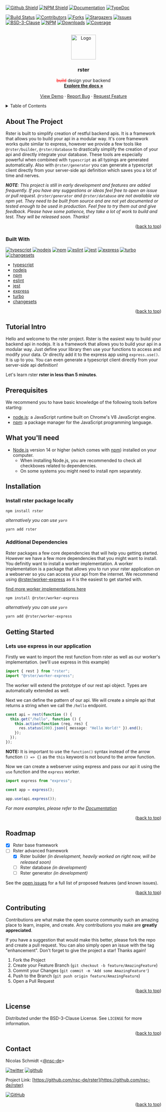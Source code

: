 <a name="readme-top"></a>

[![Github Shield][github-shield]][github-url]
[![NPM Shield][npm-shield]][npm-url]
[![Documentation][documentation-shield]][documentation-url]
[![TypeDoc][typedoc-shield]][typedoc-url]

[![Build Status][build-shield]][build-url]
[![Contributors][contributors-shield]][contributors-url]
[![Forks][forks-shield]][forks-url]
[![Stargazers][stars-shield]][stars-url]
[![Issues][issues-shield]][issues-url]
[![BSD-3-Clause][license-shield]][license-url]
[![NPM][version-shield]][npm-url]
[![Downloads][downloads-shield]][npm-url]
[![Coverage][coverage-shield]][coverage-url]

<!-- PROJECT LOGO -->
<br />
<div align="center">
  <a href="https://github.com/nsc-de/rster">
    <img src="https://raw.githubusercontent.com/nsc-de/rster/master/images/logo.png" alt="Logo" height="80" />
  </a>

<h3 align="center">rster</h3>

  <p align="center">
    <font color="red"><s>build</s></font> design your backend
    <br />
    <a href="https://nsc-de.github.io/rster/"><strong>Explore the docs »</strong></a>
    <br />
    <br />
    <a href="https://github.com/nsc-de/rster">View Demo</a>
    ·
    <a href="https://github.com/nsc-de/rster/issues">Report Bug</a>
    ·
    <a href="https://github.com/nsc-de/rster/issues">Request Feature</a>
  </p>
</div>

<!-- TABLE OF CONTENTS -->
<details>
  <summary>Table of Contents</summary>
  <ol>
    <li>
      <a href="#about-the-project">About The Project</a>
      <ul>
        <li><a href="#built-with">Built With</a></li>
      </ul>
    </li>
    <li>
      <a href="#tutorial-intro">Tutorial Intro</a>
      <ol>
        <li><a href="#prerequisites">Prerequisites</a></li>
        <li><a href="#what-youll-need">What you'll need</a></li>
        <li><a href="#installation">Installation</a></li>
        <li><a href="#getting-started">Getting Started</a></li>
      </ol>
    </li>
    <li><a href="#roadmap">Roadmap</a></li>
    <li><a href="#contributing">Contributing</a></li>
    <li><a href="#license">License</a></li>
    <li><a href="#contact">Contact</a></li>
  </ol>
</details>

<!-- ABOUT THE PROJECT -->

## About The Project

Rster is built to simplify creation of restful backend apis. It is a framework that allows you to build your api in a modular way. It's core framework works quite similar to express, however we provide a few tools like `@rster/builder`, `@rster/database` to drastically simplify the creation of your api and directly integrate your database. These tools are especially powerful when combined with `typescript` as all typings are generated automatically.
Also with `@rster/generator` you can generate a typescript client directly from your server-side api definition which saves you a lot of time and nerves.

_**NOTE**: This project is still in early development and features are added frequently. If you have any suggestions or ideas feel free to open an issue or pull request. `@rster/generator` and `@rster/database` are not available via npm yet. They need to be built from source and are not yet documented or tested enough to be used in production. Feel free to try them out and give feedback. Please have some patience, they take a lot of work to build and test. They will be released soon. Thanks!_

<!-- [![Product Name Screen Shot][product-screenshot]](https://example.com) -->

<p align="right">(<a href="#readme-top">back to top</a>)</p>

### Built With

[![typescript][typescript-shield]][typescript-url]
[![nodejs][nodejs-shield]][nodejs-url]
[![npm][npm-package-manager-shield]][npm-package-manager-url]
[![eslint][eslint-shield]][eslint-url]
[![jest][jest-shield]][jest-url]
[![express][express-shield]][express-url]
[![turbo][turbo-shield]][turbo-url]
[![changesets][changesets-shield]][changesets-url]

- [typescript][typescript-url]
- [nodejs][nodejs-url]
- [npm][npm-package-manager-url]
- [eslint][eslint-url]
- [jest][jest-url]
- [express][express-url]
- [turbo][turbo-url]
- [changesets][changesets-url]

<p align="right">(<a href="#readme-top">back to top</a>)</p>

## Tutorial Intro

Hello and welcome to the rster project. Rster is the easiest way to build your backend api in nodejs. It is a framework that allows you to build your api in a modular way. Just define your library then use your functions to access and modify your data. Or directly add it to the express app using `express.use()`. It is up to you. You can even generate a typescript client directly from your server-side api definition!

Let's learn rster **rster in less than 5 minutes**.

## Prerequisites

We recommend you to have basic knowledge of the following tools before starting:

- [node.js](https://nodejs.org/en/): a JavaScript runtime built on Chrome's V8 JavaScript engine.
- [npm](https://www.npmjs.com/): a package manager for the JavaScript programming language.

## What you'll need

- [Node.js](https://nodejs.org/en/download/) version 14 or higher (which comes with [npm](http://npmjs.com/)) installed on your computer.
  - When installing Node.js, you are recommended to check all checkboxes related to dependencies.
  - On some systems you might need to install npm separately.

## Installation

### Install rster package locally

```bash
npm install rster
```

_alternatively you can use `yarn`_

```bash
yarn add rster
```

### Additional Dependencies

Rster packages a few core dependencies that will help you getting started. However we have a few more dependencies that you might want to install.
You definitly want to install a worker implementation. A worker implementation is a package that allows you to run your rster application on a webserver so you can access your api from the internet.
We recommend using [@rster/worker-express](https://www.npmjs.com/package/@rster/worker-express) as it is the easiest to get started with.

[find more worker implementations here](/docs/category/workers)

```bash
npm install @rster/worker-express
```

_alternatively you can use `yarn`_

```bash
yarn add @rster/worker-express
```

## Getting Started

### Lets use express in our application

Firstly we want to import the rest function from rster as well as our worker's implementation. (we'll use express in this example)

```typescript
import { rest } from "rster";
import "@rster/worker-express";
```

The worker will extend the prototype of our rest api object. Types are automatically extended as well.

Next we can define the pattern of our api. We will create a simple api that returns a string when we call the `/hello` endpoint.

```typescript
const api = rest(function () {
  this.get("/hello", function () {
    this.action(function (req, res) {
      res.status(200).json({ message: "Hello World!" }).end();
    });
  });
});
```

**NOTE:** It is important to use the `function()` syntax instead of the arrow function `() => {}` as the `this` keyword is not bound to the arrow function.

Now we can create a webserver using express and pass our api it using the `use` function and the `express` worker.

```typescript
import express from "express";

const app = express();

app.use(api.express());
```

_For more examples, please refer to the [Documentation][documentation-url]_

<p align="right">(<a href="#readme-top">back to top</a>)</p>

<!-- ROADMAP -->

## Roadmap

- [x] Rster base framework
- [ ] Rster advanced framework
  - [x] Rster builder _(in development, heavily worked on right now, will be released soon)_
  - [ ] Rster database _(in development)_
  - [ ] Rster generator _(in development)_

See the [open issues](https://github.com/nsc-de/rster/issues) for a full list of proposed features (and known issues).

<p align="right">(<a href="#readme-top">back to top</a>)</p>

<!-- CONTRIBUTING -->

## Contributing

Contributions are what make the open source community such an amazing place to learn, inspire, and create. Any contributions you make are **greatly appreciated**.

If you have a suggestion that would make this better, please fork the repo and create a pull request. You can also simply open an issue with the tag "enhancement".
Don't forget to give the project a star! Thanks again!

1. Fork the Project
2. Create your Feature Branch (`git checkout -b feature/AmazingFeature`)
3. Commit your Changes (`git commit -m 'Add some AmazingFeature'`)
4. Push to the Branch (`git push origin feature/AmazingFeature`)
5. Open a Pull Request

<p align="right">(<a href="#readme-top">back to top</a>)</p>

<!-- LICENSE -->

## License

Distributed under the BSD-3-Clause License. See `LICENSE` for more information.

<p align="right">(<a href="#readme-top">back to top</a>)</p>

<!-- CONTACT -->

## Contact

Nicolas Schmidt <[@nsc-de](https://github.com/nsc-de/)>

[![twitter][contact-twitter-shield]][contact-twitter-url] [![github][contact-github-shield]][contact-github-url]

Project Link: [https://github.com/nsc-de/rster](https://github.com/nsc-de/rster)

[![GitHub][github-shield]][github-url]

<p align="right">(<a href="#readme-top">back to top</a>)</p>

<!-- ACKNOWLEDGMENTS -->

<!-- ## Acknowledgments

- []()
- []()
- []()

<p align="right">(<a href="#readme-top">back to top</a>)</p> -->

<!-- MARKDOWN LINKS & IMAGES -->
<!-- https://www.markdownguide.org/basic-syntax/#reference-style-links -->

<!-- link shields -->

[github-shield]: https://img.shields.io/badge/github-grey?style=for-the-badge&logo=github
[github-url]: https://github.com/nsc-de/rster
[npm-shield]: https://img.shields.io/badge/npm-red?style=for-the-badge&logo=npm
[npm-url]: https://www.npmjs.com/package/rster
[typedoc-shield]: https://img.shields.io/badge/typedoc-darkblue?style=for-the-badge&logo=typescript
[typedoc-url]: https://nsc-de.github.io/rster/docs/api-reference
[documentation-shield]: https://img.shields.io/badge/documentation-blue.svg?style=for-the-badge&logo=github
[documentation-url]: https://nsc-de.github.io/rster/

<!-- Info Shields -->

[forks-shield]: https://img.shields.io/github/forks/nsc-de/rster.svg?style=for-the-badge
[forks-url]: https://github.com/nsc-de/rster/network/members
[stars-shield]: https://img.shields.io/github/stars/nsc-de/rster.svg?style=for-the-badge
[stars-url]: https://github.com/nsc-de/rster/stargazers
[issues-shield]: https://img.shields.io/github/issues/nsc-de/rster.svg?style=for-the-badge
[issues-url]: https://github.com/nsc-de/rster/issues
[license-shield]: https://img.shields.io/github/license/nsc-de/rster.svg?style=for-the-badge
[license-url]: https://github.com/nsc-de/rster/blob/master/LICENSE.txt
[build-shield]: https://img.shields.io/github/actions/workflow/status/nsc-de/rster/ci.yml?style=for-the-badge
[build-url]: https://github.com/nsc-de/rster/actions/workflows/ci.yml
[contributors-shield]: https://img.shields.io/github/contributors/nsc-de/rster.svg?style=for-the-badge
[contributors-url]: https://github.com/nsc-de/rster/graphs/contributors
[version-shield]: https://img.shields.io/npm/v/rster.svg?style=for-the-badge
[downloads-shield]: https://img.shields.io/npm/dt/rster.svg?style=for-the-badge
[coverage-shield]: https://img.shields.io/codecov/c/github/nsc-de/rster?style=for-the-badge
[coverage-url]: https://codecov.io/gh/nsc-de/rster

<!--Build With-->

[typescript-shield]: https://img.shields.io/badge/TypeScript-007ACC?style=for-the-badge&logo=typescript&logoColor=white
[typescript-url]: https://www.typescriptlang.org/
[npm-package-manager-shield]: https://img.shields.io/badge/npm-red?style=for-the-badge&logo=npm&logoColor=white
[npm-package-manager-url]: https://www.npmjs.com/
[express-shield]: https://img.shields.io/badge/Express.js-404D59?style=for-the-badge
[express-url]: https://expressjs.com/
[jest-shield]: https://img.shields.io/badge/-Jest-C21325?style=for-the-badge&logo=jest&logoColor=white
[jest-url]: https://jestjs.io/
[nodejs-shield]: https://img.shields.io/badge/Node.js-43853D?style=for-the-badge&logo=node.js&logoColor=white
[nodejs-url]: https://nodejs.org/en/
[eslint-shield]: https://img.shields.io/badge/eslint-4B32C3?style=for-the-badge&logo=eslint&logoColor=white
[eslint-url]: https://eslint.org/
[turbo-shield]: https://img.shields.io/badge/turbo-000000?style=for-the-badge&logo=turbo&logoColor=white
[turbo-url]: https://turbo.build/
[changesets-shield]: https://img.shields.io/badge/changesets-1E1E1E?style=for-the-badge&logo=changesets&logoColor=white
[changesets-url]: https://github.com/changesets/changesets

<!-- Contact Shields -->

[contact-twitter-shield]: https://img.shields.io/badge/@nsc_dev-1DA1F2?style=for-the-badge&logo=twitter&logoColor=white
[contact-twitter-url]: https://twitter.com/nsc_dev
[contact-github-shield]: https://img.shields.io/badge/@nsc--de-100000?style=for-the-badge&logo=github&logoColor=white
[contact-github-url]: https://github.com/nsc-de/
